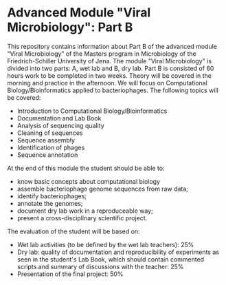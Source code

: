 # Advanced Module "Viral Microbiology": Part B

This repository contains information about Part B of the advanced module "Viral Microbiology" of the Masters program in Microbiology of the Friedrich-Schiller University of Jena. The module "Viral Microbiology" is divided into two parts: A, wet lab and B, dry lab. Part B is consisted of 60 hours work to be completed in two weeks. Theory will be covered in the morning and practice in the afternoon. We will focus on Computational Biology/Bioinformatics applied to bacteriophages. The following topics will be covered:  

- Introduction to Computational Biology/Bioinformatics
- Documentation and Lab Book
- Analysis of sequencing quality
- Cleaning of sequences
- Sequence assembly
- Identification of phages
- Sequence annotation

At the end of this module the student should be able to:

- know basic concepts about computational biology
- assemble bacteriophage genome sequences from raw data;
- identify bacteriophages;
- annotate the genomes;
- document dry lab work in a reproduceable way;
- present a cross-disciplinary scientific project.

The evaluation of the student will be based on:

- Wet lab activities (to be defined by the wet lab teachers): 25%
- Dry lab: quality of documentation and reproducibility of experiments as seen in the student's Lab Book, which should contain commented scripts and summary of discussions with the teacher: 25%
- Presentation of the final project: 50%
